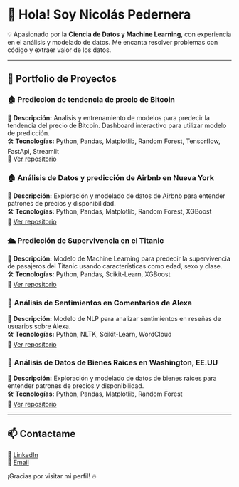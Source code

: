 # 🚀 Hola! Soy Nicolás Pedernera  

💡 Apasionado por la **Ciencia de Datos y Machine Learning**, con experiencia en el análisis y modelado de datos. Me encanta resolver problemas con código y extraer valor de los datos.  

---

## 📂 **Portfolio de Proyectos**  

### 🏠 **Prediccion de tendencia de precio de Bitcoin**  
📌 **Descripción:** Analisis y entrenamiento de modelos para predecir la tendencia del precio de Bitcoin. Dashboard interactivo para utilizar modelo de predicción.  
🛠 **Tecnologías:** Python, Pandas, Matplotlib, Random Forest, Tensorflow, FastApi, Streamlit  
🔗 [Ver repositorio](https://github.com/83201-Pedernera-Nicolas/Prediccion_Tendencia_Bitcoin)  

### 🏠 **Análisis de Datos y predicción de Airbnb en Nueva York**  
📌 **Descripción:** Exploración y modelado de datos de Airbnb para entender patrones de precios y disponibilidad.  
🛠 **Tecnologías:** Python, Pandas, Matplotlib, Random Forest, XGBoost  
🔗 [Ver repositorio](https://github.com/83201-Pedernera-Nicolas/Prediccion_Precios_Airbnb)  

### 🛳️ **Predicción de Supervivencia en el Titanic**  
📌 **Descripción:** Modelo de Machine Learning para predecir la supervivencia de pasajeros del Titanic usando características como edad, sexo y clase.  
🛠 **Tecnologías:** Python, Pandas, Scikit-Learn, XGBoost  
🔗 [Ver repositorio](https://github.com/83201-Pedernera-Nicolas/Prediccion_Sobrevivientes_Titanic)  

### 📢 **Análisis de Sentimientos en Comentarios de Alexa**  
📌 **Descripción:** Modelo de NLP para analizar sentimientos en reseñas de usuarios sobre Alexa.  
🛠 **Tecnologías:** Python, NLTK, Scikit-Learn, WordCloud  
🔗 [Ver repositorio](https://github.com/83201-Pedernera-Nicolas/Analisis_Sentimientos_Alexa)  

### 📢 **Análisis de Datos de Bienes Raices en Washington, EE.UU**  
📌 **Descripción:** Exploración y modelado de datos de bienes raices para entender patrones de precios y disponibilidad.  
🛠 **Tecnologías:** Python, Pandas, Matplotlib, Random Forest  
🔗 [Ver repositorio](https://github.com/83201-Pedernera-Nicolas/Prediccion_Precios_BR)  

---

## 📫 **Contactame**  
💼 [LinkedIn](www.linkedin.com/in/nicolas-pedernera-2637611a5)  
📧 [Email](mail:pederneranic15@gmail.com)  

¡Gracias por visitar mi perfil! 🔥
